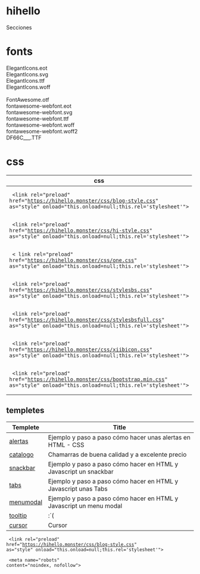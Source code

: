 # hihello
Secciones
# fonts
ElegantIcons.eot<br>
ElegantIcons.svg<br>
ElegantIcons.ttf<br>
ElegantIcons.woff<br><br>
FontAwesome.otf<br>
fontawesome-webfont.eot<br>
fontawesome-webfont.svg<br>
fontawesome-webfont.ttf<br>
fontawesome-webfont.woff<br>
fontawesome-webfont.woff2<br>
DF66C___.TTF

# css
| css    |
| ------ |
| <span> <pre><code class="language-html"> &#60;link rel="preload" href="https://hihello.monster/css/blog-style.css" as="style" onload="this.onload=null;this.rel='stylesheet'"&#62;  </code></pre> </span> |
| <span> <pre><code class="language-html"> &#60;link rel="preload" href="https://hihello.monster/css/hi-style.css" as="style" onload="this.onload=null;this.rel='stylesheet'"&#62; </code></pre> </span> |
| <span> <pre><code class="language-html"> &#60; link rel="preload" href="https://hihello.monster/css/one.css" as="style" onload="this.onload=null;this.rel='stylesheet'"&#62; |  </code></pre> </span> |
| <span> <pre><code class="language-html"> &#60;link rel="preload" href="https://hihello.monster/css/stylesbs.css" as="style" onload="this.onload=null;this.rel='stylesheet'"&#62; | 
| <span> <pre><code class="language-html"> &#60;link rel="preload" href="https://hihello.monster/css/stylesbsfull.css" as="style" onload="this.onload=null;this.rel='stylesheet'"&#62; |  </code></pre> </span> |
| <span> <pre><code class="language-html"> &#60;link rel="preload" href="https://hihello.monster/css/xiibicon.css" as="style" onload="this.onload=null;this.rel='stylesheet'"&#62; </code></pre> </span> |
| <span> <pre><code class="language-html"> &#60;link rel="preload" href="https://hihello.monster/css/bootstrap.min.css" as="style" onload="this.onload=null;this.rel='stylesheet'"&#62; </code></pre> </span> |


## templetes
| Templete| Title  |
| ------------- | ------------- | 
| <a href="https://hihello.monster/templetes/alertas.html">alertas</a> | Ejemplo y paso a paso cómo hacer unas alertas en HTML - CSS |
| <a href="https://hihello.monster/templetes/catalogo.html">catalogo</a> |  Chamarras de buena calidad y a excelente precio |
| <a href="https://hihello.monster/templetes/snackbar.html">snackbar</a> | Ejemplo y paso a paso cómo hacer en HTML y Javascript un snackbar  |
| <a href="https://hihello.monster/templetes/tabs.html">tabs</a> | Ejemplo y paso a paso cómo hacer en HTML y Javascript unas Tabs |
| <a href="https://hihello.monster/templetes/menuModal.html">menumodal</a> | Ejemplo y paso a paso cómo hacer en HTML y Javascript un menu modal |
| <a href="https://hihello.monster/templetes/tooltip.html">tooltip</a> | :´( |
| <a href="https://hihello.monster/templetes/cursor/index.html">cursor</a> |   Cursor | 

<span> <pre><code class="language-html"> &#60;link rel="preload" href="https://hihello.monster/css/blog-style.css" as="style" onload="this.onload=null;this.rel='stylesheet'"&#62; </code></pre> </span> 

<span> <pre><code class="language-html"> &#60;meta name="robots" content="noindex, nofollow"&#62; </code></pre> </span>
